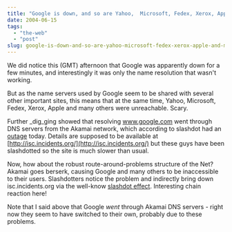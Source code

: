```yaml
---
title: "Google is down, and so are Yahoo,  Microsoft, Fedex, Xerox, Apple and more"
date: 2004-06-15
tags: 
  - "the-web"
  - "post"
slug: google-is-down-and-so-are-yahoo-microsoft-fedex-xerox-apple-and-more
---
```


We did notice this (GMT) afternoon that Google was apparently down for a few minutes, and interestingly it was only the name resolution that wasn't working.

But as the name servers used by Google seem to be shared with several other important sites, this means that at the same time, Yahoo, Microsoft, Fedex, Xerox, Apple and many others were unreachable. Scary.

Further _dig_ging showed that resolving www.google.com went through DNS servers from the Akamai network, which according to slashdot had an [outage](http://slashdot.org/article.pl?sid=04/06/15/1427213) today. Details are supposed to be available at [http://isc.incidents.org/](http://isc.incidents.org/) but these guys have been slashdotted so the site is much slower than usual.

Now, how about the robust route-around-problems structure of the Net? Akamai goes berserk, causing Google and many others to be inaccessible to their users. Slashdotters notice the problem and indirectly bring down isc.incidents.org via the well-know [slashdot effect](http://slashdot.org/faq/slashmeta.shtml). Interesting chain reaction here!

Note that I said above that Google _went_ through Akamai DNS servers - right now they seem to have switched to their own, probably due to these problems.
